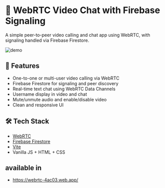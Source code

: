 # 🔗 WebRTC Video Chat with Firebase Signaling

A simple peer-to-peer video calling and chat app using WebRTC, with signaling handled via Firebase Firestore.

![demo](https://user-images.githubusercontent.com/your-demo-image.gif)

## 🚀 Features

- One-to-one or multi-user video calling via WebRTC
- Firebase Firestore for signaling and peer discovery
- Real-time text chat using WebRTC Data Channels
- Username display in video and chat
- Mute/unmute audio and enable/disable video
- Clean and responsive UI

## 🛠 Tech Stack

- [WebRTC](https://webrtc.org/)
- [Firebase Firestore](https://firebase.google.com/docs/firestore)
- [Vite](https://vitejs.dev/)
- Vanilla JS + HTML + CSS

## available in

- https://webrtc-4ac03.web.app/
